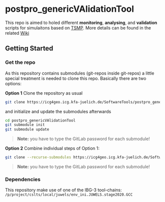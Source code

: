 # postpro_genericVAlidationTool
This repo is aimed to holed different **monitoring**, **analysing**, and 
**validation** scripts for simulaitons based on [TSMP](https://www.terrsysmp.org/). More details can be found in the related [Wiki](https://icg4geo.icg.kfa-juelich.de/SoftwareTools/postpro_genericVAlidationTool/wikis/home)


## Getting Started

### Get the repo
As this repository contains submodules (git-repos inside git-repos) a little 
special treatment is needed to clone this repo. Basically there are two options:

**Option 1**
Clone the repository as usual 
``` bash
git clone https://icg4geo.icg.kfa-juelich.de/SoftwareTools/postpro_genericVAlidationTool.git
```
and initialize and update the submodules afterwards
``` bash
cd postpro_genericVAlidationTool
git submodule init 
git submodule update
```
>**Note:** you have to type the GitLab password for each submodule!

**Option 2**
Combine individual steps of Option 1:
``` bash
git clone --recurse-submodules https://icg4geo.icg.kfa-juelich.de/SoftwareTools/postpro_genericVAlidationTool.git
```
> **Note:** you have to type the GitLab password for each submodule!


### Dependencies
This repository make use of one of the IBG-3 tool-chains: `/p/project/cslts/local/juwels/env_ini.JUWELS.stage2020.GCC`